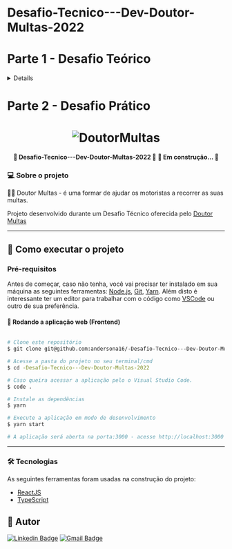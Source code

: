 # Desafio-Tecnico---Dev-Doutor-Multas-2022

# Parte 1 - Desafio Teórico

<details>
    
1. Qual (ou quais) linguagem de programação você costuma usar?
    - HTML, CSS, JavaScript, SASS, Boostrap, Wordpress, ReactJS.    
2. Fale sobre algo que você já tenha desenvolvido durante:
    1. Seus estudos em programação;
    - Fiz alguns projetos durante a faculdade com Java como um Gerenciador de estoques.
    2. Sua carreira como programador.
    - Durante minha carreira como programador, fiz algumas Landinpages para empresas e também reformulação em site atráves do Wordpress.
3. Você conhece os princípios da Programação Orientada a Objetos SOLID?
    1. Se sim, qual o mais importante para você?
      - SRP 
4. Você acaba de ser encarregado de um projeto de código legado com problemas de manutenção. Que tipo de coisas você procuraria melhorar para deixar o projeto estável?
    - Primeiro analisar o código, fazer testes de unidade ve o comportamento nos testes. 
5. Você gosta de programar? O que te motiva a programar?
    - Gosto de resolver problemas, sempre gostei de desafios.
6. Você acaba de ser designado para um projeto em uma nova tecnologia, como você começaria?
    - Começaria conversando com o time e com os gestores da equipe
7. Como você reage às pessoas criticando seu código/trabalho?
    - Sempre respeitar o ponto de vista do outro, e sempre tentar melhorar. 
8. Qual foi o último livro que você leu?
    - Pai Rico Pai Pobre
9. Descreva, com o máximo de detalhes que achar relevante, o mais profundamente possível, o que acontece quando digito "doutormultas.com.br" em um navegador e pressiono "Enter".
    - Cores chamativas, informação que te deixa interresado pela a empresa, site com rolagem que não acaba muito rapido com muitas informações.
10. O que você faz quando fica preso a um problema que não consegue resolver?
    - Tiro uns minutos para pensar um pouco, relaxar com outra coisa, e depois voltar para o problema.
11. Conte-me sobre alguma vez que você tenha falhado.
    - Quando estava começando na carreira de Desenvolvedor, tinha alguns erro por conta da experiencia e por não ter muito o conhecimento das linguagens.
12. Você tem dois computadores e deseja obter dados de um para o outro. Como você poderia fazer isso?
    - Faria um backup. 
13. Quando você sabe que seu código está pronto para produção?
    - Depois que faço os testes tudo e peço para alguem mais experiente que eu da uma olhada.
14. Você está por conta própria, o que faria se terminasse seu trabalho antes do previsto?
    - Perguntaria se teria outra demanda a ser feita ou se alguém precisasse de ajuda.
15. Quais blogs/sites/podcasts sobre programação você consome?
    - Rocketseat
    - Origamid
    - Digital house
    - Stack Overflow

</details>

# Parte 2 - Desafio Prático

<h1 align="center">
    <img alt="DoutorMultas" title="#DoutorMultas" src="../../../assets/img/DoutorMultas.png"/>
</h1>

<h4 align="center"> 
	🚀 Desafio-Tecnico---Dev-Doutor-Multas-2022 🚀  🚧 Em construção...  🚧
</h4>

### 💻 Sobre o projeto

🚗🚨 Doutor Multas - é uma formar de ajudar os motoristas a recorrer as suas multas.

Projeto desenvolvido durante um Desafio Técnico oferecida pelo [Doutor Multas](https://doutormultas.com.br/)

---

## 🚀 Como executar o projeto

### Pré-requisitos

Antes de começar, caso não tenha, você vai precisar ter instalado em sua máquina as seguintes ferramentas:
[Node.js](https://nodejs.org/en/), [Git](https://git-scm.com), [Yarn](https://classic.yarnpkg.com/lang/en/docs/install/#windows-stable).
Além disto é interessante ter um editor para trabalhar com o código como [VSCode](https://code.visualstudio.com/) ou outro de sua preferência.

#### 🧭 Rodando a aplicação web (Frontend)

```bash

# Clone este repositório
$ git clone git@github.com:andersona16/-Desafio-Tecnico---Dev-Doutor-Multas.git

# Acesse a pasta do projeto no seu terminal/cmd
$ cd -Desafio-Tecnico---Dev-Doutor-Multas-2022

# Caso queira acessar a aplicação pelo o Visual Studio Code.
$ code .

# Instale as dependências
$ yarn

# Execute a aplicação em modo de desenvolvimento
$ yarn start

# A aplicação será aberta na porta:3000 - acesse http://localhost:3000

```

---

### 🛠 Tecnologias

As seguintes ferramentas foram usadas na construção do projeto:

- [ReactJS](https://pt-br.reactjs.org/)
- [TypeScript](https://www.typescriptlang.org/)

## 🦸 Autor

[![Linkedin Badge](https://img.shields.io/badge/-Anderson-blue?style=flat-square&logo=Linkedin&logoColor=white&link=https://www.linkedin.com/in/andersonaraujjo/)](https://www.linkedin.com/in/andersonaraujjo/)
[![Gmail Badge](https://img.shields.io/badge/-andersonaraujoc1@gmail.com-c14438?style=flat-square&logo=Gmail&logoColor=white&link=mailto:andersonaraujoc1@gmail.com)](mailto:andersonaraujoc1@gmail.com)
